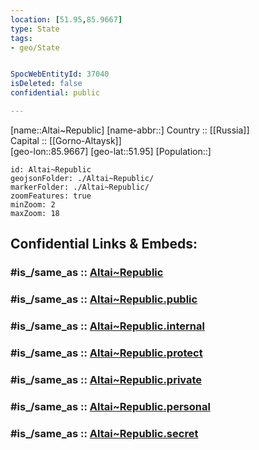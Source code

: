 ```yaml
---
location: [51.95,85.9667] 
type: State
tags:
- geo/State


SpocWebEntityId: 37040
isDeleted: false
confidential: public

---
```

[name::Altai~Republic] 
[name-abbr::] 
Country :: [[Russia]]  
Capital :: [[Gorno-Altaysk]]  
[geo-lon::85.9667] 
[geo-lat::51.95] 
[Population::] 



```leaflet
id: Altai~Republic
geojsonFolder: ./Altai~Republic/
markerFolder: ./Altai~Republic/
zoomFeatures: true 
minZoom: 2 
maxZoom: 18
```


## Confidential Links & Embeds: 

### #is_/same_as :: [Altai~Republic](/_Standards/Earth/Continent/Asia/Asia~North/Asia~Siberia/Altai~Republic.md) 

### #is_/same_as :: [Altai~Republic.public](/_public/Earth/Continent/Asia/Asia~North/Asia~Siberia/Altai~Republic.public.md) 

### #is_/same_as :: [Altai~Republic.internal](/_internal/Earth/Continent/Asia/Asia~North/Asia~Siberia/Altai~Republic.internal.md) 

### #is_/same_as :: [Altai~Republic.protect](/_protect/Earth/Continent/Asia/Asia~North/Asia~Siberia/Altai~Republic.protect.md) 

### #is_/same_as :: [Altai~Republic.private](/_private/Earth/Continent/Asia/Asia~North/Asia~Siberia/Altai~Republic.private.md) 

### #is_/same_as :: [Altai~Republic.personal](/_personal/Earth/Continent/Asia/Asia~North/Asia~Siberia/Altai~Republic.personal.md) 

### #is_/same_as :: [Altai~Republic.secret](/_secret/Earth/Continent/Asia/Asia~North/Asia~Siberia/Altai~Republic.secret.md)

